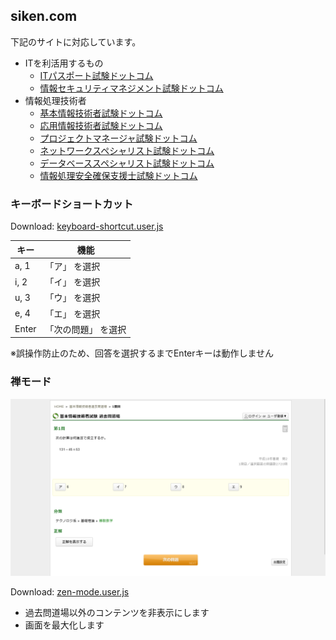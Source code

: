 ## siken.com

下記のサイトに対応しています。

- ITを利活用するもの
  - [ITパスポート試験ドットコム](https://www.itpassportsiken.com/)
  - [情報セキュリティマネジメント試験ドットコム](https://www.sg-siken.com/)
- 情報処理技術者
  - [基本情報技術者試験ドットコム](https://www.fe-siken.com/)
  - [応用情報技術者試験ドットコム](https://www.ap-siken.com/)
  - [プロジェクトマネージャ試験ドットコム](https://www.pm-siken.com/)
  - [ネットワークスペシャリスト試験ドットコム](https://www.nw-siken.com/)
  - [データベーススペシャリスト試験ドットコム](https://www.db-siken.com/)
  - [情報処理安全確保支援士試験ドットコム](https://www.sc-siken.com/)

### キーボードショートカット

Download: [keyboard-shortcut.user.js](./keyboard-shortcut.user.js)

| キー  | 機能                |
| ----- | ------------------- |
| a, 1  | 「ア」 を選択       |
| i, 2  | 「イ」 を選択       |
| u, 3  | 「ウ」 を選択       |
| e, 4  | 「エ」 を選択       |
| Enter | 「次の問題」 を選択 |

※誤操作防止のため、回答を選択するまでEnterキーは動作しません

### 禅モード

![禅モード](./zen-mode.png)

Download: [zen-mode.user.js](./zen-mode.user.js)

- 過去問道場以外のコンテンツを非表示にします
- 画面を最大化します
